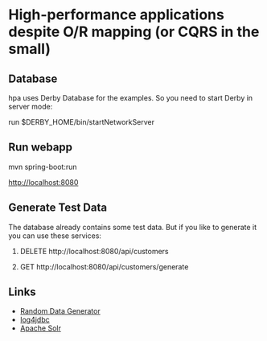 # High-performance applications despite O/R mapping (or CQRS in the small)

## Database

hpa uses Derby Database for the examples. So you need to start  Derby in server mode:

run $DERBY_HOME/bin/startNetworkServer

## Run webapp
mvn spring-boot:run

[http://localhost:8080](http://localhost:8080)

## Generate Test Data
The database already contains some test data. But if you like to generate it you can use these services:

 1. DELETE http://localhost:8080/api/customers
 
 2. GET http://localhost:8080/api/customers/generate

## Links
- [Random Data Generator](https://code.google.com/p/random-data-generator/)
- [log4jdbc](https://code.google.com/p/log4jdbc-log4j2/)
- [Apache Solr](http://lucene.apache.org/solr/)
